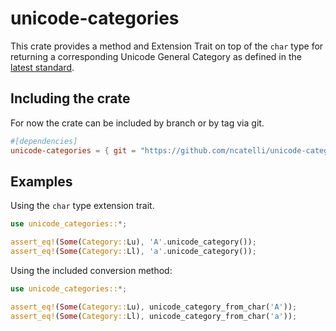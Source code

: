 # unicode-categories
This crate provides a method and Extension Trait on top of the `char` type
for returning a corresponding Unicode General Category as defined in the
[latest standard](https://www.unicode.org/versions/Unicode15.0.0/UnicodeStandard-15.0.pdf).

## Including the crate
For now the crate can be included by branch or by tag via git.

```toml
#[dependencies]
unicode-categories = { git = "https://github.com/ncatelli/unicode-categories.git", branch = "main" }
```

## Examples

Using the `char` type extension trait.

```rust
use unicode_categories::*;

assert_eq!(Some(Category::Lu), 'A'.unicode_category());
assert_eq!(Some(Category::Ll), 'a'.unicode_category());
```

Using the included conversion method:

```rust
use unicode_categories::*;

assert_eq!(Some(Category::Lu), unicode_category_from_char('A'));
assert_eq!(Some(Category::Ll), unicode_category_from_char('a'));
```
